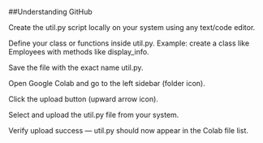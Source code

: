##Understanding GitHub

Create the util.py script locally on your system using any text/code editor.

Define your class or functions inside util.py.
Example: create a class like Employees with methods like display_info.

Save the file with the exact name util.py.

Open Google Colab and go to the left sidebar (folder icon).

Click the upload button (upward arrow icon).

Select and upload the util.py file from your system.

Verify upload success — util.py should now appear in the Colab file list.
